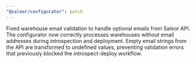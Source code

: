 ```yaml
---
"@saleor/configurator": patch
---
```


Fixed warehouse email validation to handle optional emails from Saleor API. The configurator now correctly processes warehouses without email addresses during introspection and deployment. Empty email strings from the API are transformed to undefined values, preventing validation errors that previously blocked the introspect-deploy workflow.